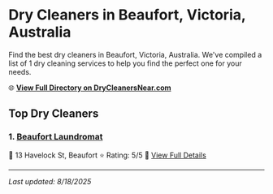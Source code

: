 # Dry Cleaners in Beaufort, Victoria, Australia

Find the best dry cleaners in Beaufort, Victoria, Australia. We've compiled a list of 1 dry cleaning services to help you find the perfect one for your needs.

🌐 **[View Full Directory on DryCleanersNear.com](https://drycleanersnear.com/city/Australia/Victoria/Beaufort)**

## Top Dry Cleaners

### 1. [Beaufort Laundromat](https://drycleanersnear.com/dryCleaner/689e94b0e14d6a6816717721/beaufort-laundromat)
📍 13 Havelock St, Beaufort
⭐ Rating: 5/5
🔗 [View Full Details](https://drycleanersnear.com/dryCleaner/689e94b0e14d6a6816717721/beaufort-laundromat)


---

*Last updated: 8/18/2025*
